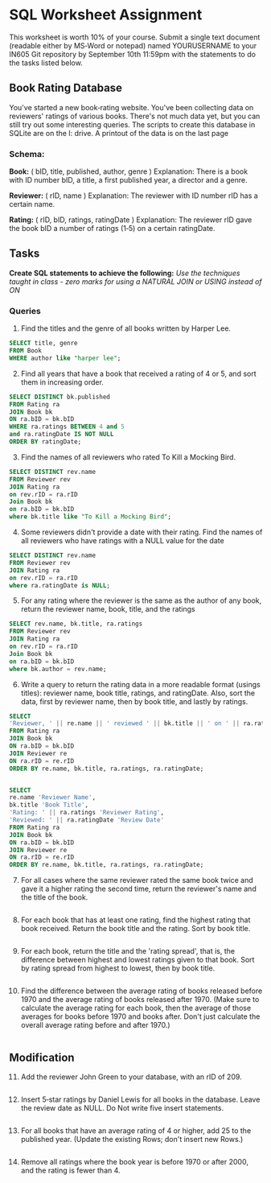 # SQL Worksheet Assignment

This worksheet is worth 10% of your course. Submit a single text document (readable either by MS‐Word or notepad) named YOURUSERNAME  to your IN605 Git repository by September 10th 11:59pm with the statements to do the tasks listed below.

## Book Rating Database

You've started a new book‐rating website. You've been collecting data on reviewers' ratings of various books. There's not much data yet, but you can still try out some interesting queries. The scripts to create this database in SQLite are on the I: drive. A printout of the data is on the last page

### Schema:

**Book:** ( bID, title, published, author, genre ) Explanation: There is a book with ID number bID, a title, a first published year, a director and a genre.

**Reviewer:** ( rID, name ) Explanation: The reviewer with ID number rID has a certain name.

**Rating:** ( rID, bID, ratings, ratingDate ) Explanation: The reviewer rID gave the book bID a number of ratings (1‐5) on a certain ratingDate.

## Tasks

**Create SQL statements to achieve the following:**
*Use the techniques taught in class - zero marks for using a NATURAL JOIN or USING instead of ON*

### Queries

1. Find the titles and the genre of all books written by Harper Lee.
```sql
SELECT title, genre
FROM Book
WHERE author like "harper lee";
```
2. Find all years that have a book that received a rating of 4 or 5, and sort them in increasing order.
```sql
SELECT DISTINCT bk.published
FROM Rating ra
JOIN Book bk
ON ra.bID = bk.bID
WHERE ra.ratings BETWEEN 4 and 5
and ra.ratingDate IS NOT NULL
ORDER BY ratingDate;
```
3. Find the names of all reviewers who rated To Kill a Mocking Bird.
```sql
SELECT DISTINCT rev.name
FROM Reviewer rev
JOIN Rating ra
on rev.rID = ra.rID
Join Book bk
on ra.bID = bk.bID
where bk.title like "To Kill a Mocking Bird";
```
4. Some reviewers didn't provide a date with their rating. Find the names of all reviewers who have ratings with a NULL value for the date
```sql
SELECT DISTINCT rev.name
FROM Reviewer rev
JOIN Rating ra
on rev.rID = ra.rID
where ra.ratingDate is NULL;
```
5. For any rating where the reviewer is the same as the author of any book, return the reviewer name, book, title, and the ratings
```sql
SELECT rev.name, bk.title, ra.ratings
FROM Reviewer rev
JOIN Rating ra
on rev.rID = ra.rID
Join Book bk
on ra.bID = bk.bID
where bk.author = rev.name;
```
6. Write a query to return the rating data in a more readable format (usings titles): reviewer name, book title, ratings, and ratingDate. Also, sort the data, first by reviewer name, then by book title, and lastly by ratings.
```sql
SELECT 
'Reviewer, ' || re.name || ' reviewed ' || bk.title || ' on ' || ra.ratingDate || ' giving it a rating of ' || ra.ratings || ' out of 5.' 'Book Reviews'
FROM Rating ra
JOIN Book bk
ON ra.bID = bk.bID
JOIN Reviewer re
ON ra.rID = re.rID
ORDER BY re.name, bk.title, ra.ratings, ra.ratingDate;


SELECT 
re.name 'Reviewer Name', 
bk.title 'Book Title', 
'Rating: ' || ra.ratings 'Reviewer Rating', 
'Reviewed: ' || ra.ratingDate 'Review Date'
FROM Rating ra
JOIN Book bk
ON ra.bID = bk.bID
JOIN Reviewer re
ON ra.rID = re.rID
ORDER BY re.name, bk.title, ra.ratings, ra.ratingDate;
```
7. For all cases where the same reviewer rated the same book twice and gave it a higher rating the second time, return the reviewer's name and the title of the book.
```sql

```
8. For each book that has at least one rating, find the highest rating that book received. Return the book title and the rating. Sort by book title.
```sql

```
9. For each book, return the title and the 'rating spread', that is, the difference between highest and lowest ratings given to that book. Sort by rating spread from highest to lowest, then by book title.
```sql

```
10. Find the difference between the average rating of books released before 1970 and the average rating of books released after 1970. (Make sure to calculate the average rating for each book, then the average of those averages for books before 1970 and books after. Don't just calculate the overall average rating before and after 1970.)
```sql

```
## Modification 

11. Add the reviewer John Green to your database, with an rID of 209.
```sql

```
12. Insert 5‐star ratings by Daniel Lewis for all books in the database. Leave the review date as NULL. Do Not write five insert statements.
```sql

```
13. For all books that have an average rating of 4 or higher, add 25 to the published year. (Update the existing Rows; don't insert new Rows.)
```sql

```
14. Remove all ratings where the book year is before 1970 or after 2000, and the rating is fewer than 4.
```sql

```